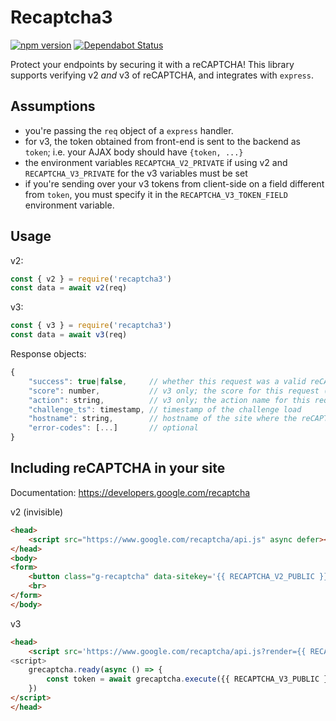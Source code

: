 # Recaptcha3

[![npm version](https://badge.fury.io/js/recaptcha3.svg)](https://badge.fury.io/js/recaptcha3) [![Dependabot Status](https://api.dependabot.com/badges/status?host=github&repo=JaneJeon/recaptcha-v3)](https://dependabot.com)

Protect your endpoints by securing it with a reCAPTCHA! This library supports verifying v2 *and* v3 of reCAPTCHA, and
 integrates with `express`.

## Assumptions
- you're passing the `req` object of a `express` handler.
- for v3, the token obtained from front-end is sent to the backend as `token`; i.e. your AJAX body should have `{token, ...}`
- the environment variables `RECAPTCHA_V2_PRIVATE` if using v2 and `RECAPTCHA_V3_PRIVATE` for the v3 variables must be set
- if you're sending over your v3 tokens from client-side on a field different from `token`, you must specify it in the `RECAPTCHA_V3_TOKEN_FIELD` environment variable.

## Usage
v2:
```javascript
const { v2 } = require('recaptcha3')
const data = await v2(req)
```

v3:
```javascript
const { v3 } = require('recaptcha3')
const data = await v3(req)
```

Response objects:
```javascript
{
	"success": true|false,     // whether this request was a valid reCAPTCHA token for your site
	"score": number,           // v3 only; the score for this request (0.0 - 1.0)
	"action": string,          // v3 only; the action name for this request (important to verify)
	"challenge_ts": timestamp, // timestamp of the challenge load
	"hostname": string,        // hostname of the site where the reCAPTCHA was solved
	"error-codes": [...]       // optional
}
```

## Including reCAPTCHA in your site
Documentation: https://developers.google.com/recaptcha

v2 (invisible)
```html
<head>
    <script src="https://www.google.com/recaptcha/api.js" async defer></script>
</head>
<body>
<form>
    <button class="g-recaptcha" data-sitekey='{{ RECAPTCHA_V2_PUBLIC }}' data-callback='onSubmit'>Submit</button>
    <br>
</form>
</body>
```

v3
```html
<head>
    <script src='https://www.google.com/recaptcha/api.js?render={{ RECAPTCHA_V3_PUBLIC }}' async defer>
<script>
    grecaptcha.ready(async () => {
        const token = await grecaptcha.execute({{ RECAPTCHA_V3_PUBLIC }}, { action: {{ ACTION }} })
    })
</script>
</head>
```
